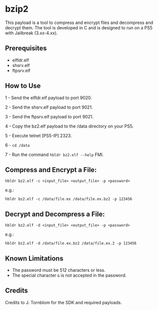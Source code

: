 # bzip2

This payload is a tool to compress and encrypt files and decompress and decrypt them. The tool is developed in C and is designed to run on a PS5 with Jailbreak (3.xx-4.xx).

## Prerequisites

- elfldr.elf
- shsrv.elf
- ftpsrv.elf

## How to Use

1 - Send the elfldr.elf payload to port 9020.

2 - Send the shsrv.elf payload to port 9021.

3 - Send the ftpsrv.elf payload to port 9021.

4 - Copy the bz2.elf payload to the /data directory on your PS5.

5 - Execute telnet [PS5-IP] 2323.

6 - `cd /data`

7 - Run the command `hbldr bz2.elf --help` FMI.


## Compress and Encrypt a File:

`hbldr bz2.elf -c <input_file> <output_file> -p <password>`

e.g.:

`hbldr bz2.elf -c /data/file.ex /data/file.ex.bz2 -p 123456`

## Decrypt and Decompress a File:

`hbldr bz2.elf -d <input_file> <output_file> -p <password>`

e.g.:

`hbldr bz2.elf -d /data/file.ex.bz2 /data/file.ex.2 -p 123456`

## Known Limitations

- The password must be 512 characters or less.
- The special character `&` is not accepted in the password.

## Credits
Credits to J. Tornblom for the SDK and required payloads.
